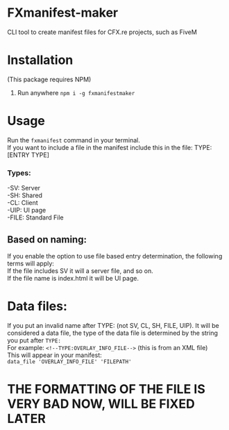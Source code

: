 # FXmanifest-maker
CLI tool to create manifest files for CFX.re projects, such as FiveM

# Installation
(This package requires NPM)
1. Run anywhere `npm i -g fxmanifestmaker` 

# Usage
Run the `fxmanifest` command in your terminal. <br>
If you want to include a file in the manifest include this in the file:
TYPE:[ENTRY TYPE]
### Types:
-SV: Server <br>
-SH: Shared <br>
-CL: Client <br>
-UIP: UI page <br>
-FILE: Standard File <br>

## Based on naming:
If you enable the option to use file based entry determination, the following terms will apply: <br>
If the file includes SV it will a server file, and so on. <br>
If the file name is index.html it will be UI page. <br>

# Data files:
If you put an invalid name after TYPE: (not SV, CL, SH, FILE, UIP). It will be considered a data file, the type of the data file is determined by the string you put after `TYPE:` <br>
For example: 
`<!--TYPE:OVERLAY_INFO_FILE-->` (this is from an XML file) <br>
This will appear in your manifest: <br>
`data_file 'OVERLAY_INFO_FILE' 'FILEPATH'`
# THE FORMATTING OF THE FILE IS VERY BAD NOW, WILL BE FIXED LATER


